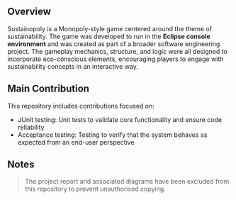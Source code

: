 ## Overview

Sustainopoly is a Monopoly-style game centered around the theme of sustainability. The game was developed to run in the **Eclipse console environment** and was created as part of a broader software engineering project. The gameplay mechanics, structure, and logic were all designed to incorporate eco-conscious elements, encouraging players to engage with sustainability concepts in an interactive way.

## Main Contribution

This repository includes contributions focused on:

- JUnit testing: Unit tests to validate core functionality and ensure code reliability  
- Acceptance testing: Testing to verify that the system behaves as expected from an end-user perspective

## Notes

> The project report and associated diagrams have been excluded from this repository to prevent unauthorised copying.
